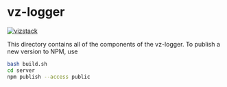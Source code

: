 # vz-logger
[![vizstack](https://img.shields.io/badge/built%20with-vizstack-0080d4.svg)](https://github.com/vizstack/vizstack)

This directory contains all of the components of the vz-logger. To publish a new version to NPM, use
```bash
bash build.sh
cd server
npm publish --access public
```
